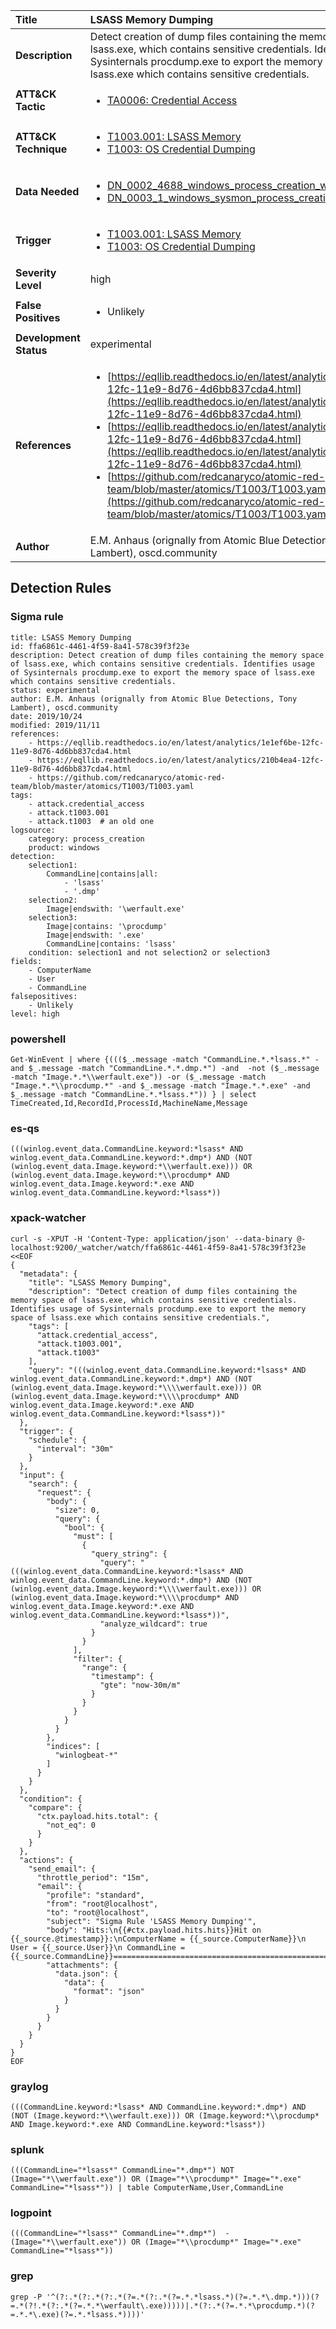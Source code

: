 | Title                    | LSASS Memory Dumping       |
|:-------------------------|:------------------|
| **Description**          | Detect creation of dump files containing the memory space of lsass.exe, which contains sensitive credentials. Identifies usage of Sysinternals procdump.exe to export the memory space of lsass.exe which contains sensitive credentials. |
| **ATT&amp;CK Tactic**    |  <ul><li>[TA0006: Credential Access](https://attack.mitre.org/tactics/TA0006)</li></ul>  |
| **ATT&amp;CK Technique** | <ul><li>[T1003.001: LSASS Memory](https://attack.mitre.org/techniques/T1003/001)</li><li>[T1003: OS Credential Dumping](https://attack.mitre.org/techniques/T1003)</li></ul>  |
| **Data Needed**          | <ul><li>[DN_0002_4688_windows_process_creation_with_commandline](../Data_Needed/DN_0002_4688_windows_process_creation_with_commandline.md)</li><li>[DN_0003_1_windows_sysmon_process_creation](../Data_Needed/DN_0003_1_windows_sysmon_process_creation.md)</li></ul>  |
| **Trigger**              | <ul><li>[T1003.001: LSASS Memory](../Triggers/T1003.001.md)</li><li>[T1003: OS Credential Dumping](../Triggers/T1003.md)</li></ul>  |
| **Severity Level**       | high |
| **False Positives**      | <ul><li>Unlikely</li></ul>  |
| **Development Status**   | experimental |
| **References**           | <ul><li>[https://eqllib.readthedocs.io/en/latest/analytics/1e1ef6be-12fc-11e9-8d76-4d6bb837cda4.html](https://eqllib.readthedocs.io/en/latest/analytics/1e1ef6be-12fc-11e9-8d76-4d6bb837cda4.html)</li><li>[https://eqllib.readthedocs.io/en/latest/analytics/210b4ea4-12fc-11e9-8d76-4d6bb837cda4.html](https://eqllib.readthedocs.io/en/latest/analytics/210b4ea4-12fc-11e9-8d76-4d6bb837cda4.html)</li><li>[https://github.com/redcanaryco/atomic-red-team/blob/master/atomics/T1003/T1003.yaml](https://github.com/redcanaryco/atomic-red-team/blob/master/atomics/T1003/T1003.yaml)</li></ul>  |
| **Author**               | E.M. Anhaus (orignally from Atomic Blue Detections, Tony Lambert), oscd.community |


## Detection Rules

### Sigma rule

```
title: LSASS Memory Dumping
id: ffa6861c-4461-4f59-8a41-578c39f3f23e
description: Detect creation of dump files containing the memory space of lsass.exe, which contains sensitive credentials. Identifies usage of Sysinternals procdump.exe to export the memory space of lsass.exe which contains sensitive credentials.
status: experimental
author: E.M. Anhaus (orignally from Atomic Blue Detections, Tony Lambert), oscd.community
date: 2019/10/24
modified: 2019/11/11
references:
    - https://eqllib.readthedocs.io/en/latest/analytics/1e1ef6be-12fc-11e9-8d76-4d6bb837cda4.html
    - https://eqllib.readthedocs.io/en/latest/analytics/210b4ea4-12fc-11e9-8d76-4d6bb837cda4.html
    - https://github.com/redcanaryco/atomic-red-team/blob/master/atomics/T1003/T1003.yaml
tags:
    - attack.credential_access
    - attack.t1003.001
    - attack.t1003  # an old one
logsource:
    category: process_creation
    product: windows
detection:
    selection1:
        CommandLine|contains|all:
            - 'lsass'
            - '.dmp'
    selection2:
        Image|endswith: '\werfault.exe'
    selection3:
        Image|contains: '\procdump'
        Image|endswith: '.exe'
        CommandLine|contains: 'lsass'
    condition: selection1 and not selection2 or selection3
fields:
    - ComputerName
    - User
    - CommandLine
falsepositives:
    - Unlikely
level: high

```





### powershell
    
```
Get-WinEvent | where {((($_.message -match "CommandLine.*.*lsass.*" -and $_.message -match "CommandLine.*.*.dmp.*") -and  -not ($_.message -match "Image.*.*\\werfault.exe")) -or ($_.message -match "Image.*.*\\procdump.*" -and $_.message -match "Image.*.*.exe" -and $_.message -match "CommandLine.*.*lsass.*")) } | select TimeCreated,Id,RecordId,ProcessId,MachineName,Message
```


### es-qs
    
```
(((winlog.event_data.CommandLine.keyword:*lsass* AND winlog.event_data.CommandLine.keyword:*.dmp*) AND (NOT (winlog.event_data.Image.keyword:*\\werfault.exe))) OR (winlog.event_data.Image.keyword:*\\procdump* AND winlog.event_data.Image.keyword:*.exe AND winlog.event_data.CommandLine.keyword:*lsass*))
```


### xpack-watcher
    
```
curl -s -XPUT -H 'Content-Type: application/json' --data-binary @- localhost:9200/_watcher/watch/ffa6861c-4461-4f59-8a41-578c39f3f23e <<EOF
{
  "metadata": {
    "title": "LSASS Memory Dumping",
    "description": "Detect creation of dump files containing the memory space of lsass.exe, which contains sensitive credentials. Identifies usage of Sysinternals procdump.exe to export the memory space of lsass.exe which contains sensitive credentials.",
    "tags": [
      "attack.credential_access",
      "attack.t1003.001",
      "attack.t1003"
    ],
    "query": "(((winlog.event_data.CommandLine.keyword:*lsass* AND winlog.event_data.CommandLine.keyword:*.dmp*) AND (NOT (winlog.event_data.Image.keyword:*\\\\werfault.exe))) OR (winlog.event_data.Image.keyword:*\\\\procdump* AND winlog.event_data.Image.keyword:*.exe AND winlog.event_data.CommandLine.keyword:*lsass*))"
  },
  "trigger": {
    "schedule": {
      "interval": "30m"
    }
  },
  "input": {
    "search": {
      "request": {
        "body": {
          "size": 0,
          "query": {
            "bool": {
              "must": [
                {
                  "query_string": {
                    "query": "(((winlog.event_data.CommandLine.keyword:*lsass* AND winlog.event_data.CommandLine.keyword:*.dmp*) AND (NOT (winlog.event_data.Image.keyword:*\\\\werfault.exe))) OR (winlog.event_data.Image.keyword:*\\\\procdump* AND winlog.event_data.Image.keyword:*.exe AND winlog.event_data.CommandLine.keyword:*lsass*))",
                    "analyze_wildcard": true
                  }
                }
              ],
              "filter": {
                "range": {
                  "timestamp": {
                    "gte": "now-30m/m"
                  }
                }
              }
            }
          }
        },
        "indices": [
          "winlogbeat-*"
        ]
      }
    }
  },
  "condition": {
    "compare": {
      "ctx.payload.hits.total": {
        "not_eq": 0
      }
    }
  },
  "actions": {
    "send_email": {
      "throttle_period": "15m",
      "email": {
        "profile": "standard",
        "from": "root@localhost",
        "to": "root@localhost",
        "subject": "Sigma Rule 'LSASS Memory Dumping'",
        "body": "Hits:\n{{#ctx.payload.hits.hits}}Hit on {{_source.@timestamp}}:\nComputerName = {{_source.ComputerName}}\n        User = {{_source.User}}\n CommandLine = {{_source.CommandLine}}================================================================================\n{{/ctx.payload.hits.hits}}",
        "attachments": {
          "data.json": {
            "data": {
              "format": "json"
            }
          }
        }
      }
    }
  }
}
EOF

```


### graylog
    
```
(((CommandLine.keyword:*lsass* AND CommandLine.keyword:*.dmp*) AND (NOT (Image.keyword:*\\werfault.exe))) OR (Image.keyword:*\\procdump* AND Image.keyword:*.exe AND CommandLine.keyword:*lsass*))
```


### splunk
    
```
(((CommandLine="*lsass*" CommandLine="*.dmp*") NOT (Image="*\\werfault.exe")) OR (Image="*\\procdump*" Image="*.exe" CommandLine="*lsass*")) | table ComputerName,User,CommandLine
```


### logpoint
    
```
(((CommandLine="*lsass*" CommandLine="*.dmp*")  -(Image="*\\werfault.exe")) OR (Image="*\\procdump*" Image="*.exe" CommandLine="*lsass*"))
```


### grep
    
```
grep -P '^(?:.*(?:.*(?:.*(?=.*(?:.*(?=.*.*lsass.*)(?=.*.*\.dmp.*)))(?=.*(?!.*(?:.*(?=.*.*\werfault\.exe)))))|.*(?:.*(?=.*.*\procdump.*)(?=.*.*\.exe)(?=.*.*lsass.*))))'
```



